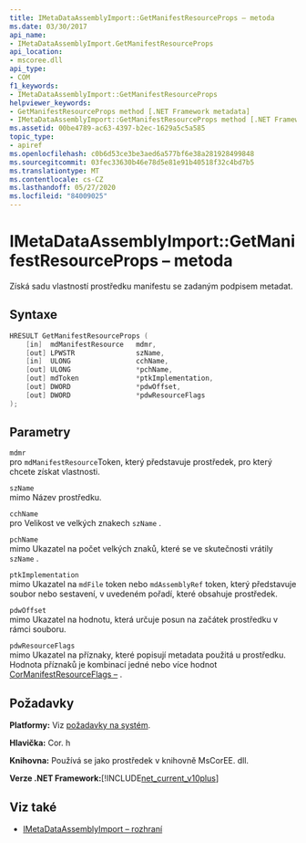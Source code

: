 ```yaml
---
title: IMetaDataAssemblyImport::GetManifestResourceProps – metoda
ms.date: 03/30/2017
api_name:
- IMetaDataAssemblyImport.GetManifestResourceProps
api_location:
- mscoree.dll
api_type:
- COM
f1_keywords:
- IMetaDataAssemblyImport::GetManifestResourceProps
helpviewer_keywords:
- GetManifestResourceProps method [.NET Framework metadata]
- IMetaDataAssemblyImport::GetManifestResourceProps method [.NET Framework metadata]
ms.assetid: 00be4789-ac63-4397-b2ec-1629a5c5a585
topic_type:
- apiref
ms.openlocfilehash: c0b6d53ce3be3aed6a577bf6e38a281928499848
ms.sourcegitcommit: 03fec33630b46e78d5e81e91b40518f32c4bd7b5
ms.translationtype: MT
ms.contentlocale: cs-CZ
ms.lasthandoff: 05/27/2020
ms.locfileid: "84009025"
---
```

# <a name="imetadataassemblyimportgetmanifestresourceprops-method"></a>IMetaDataAssemblyImport::GetManifestResourceProps – metoda
Získá sadu vlastností prostředku manifestu se zadaným podpisem metadat.  
  
## <a name="syntax"></a>Syntaxe  
  
```cpp  
HRESULT GetManifestResourceProps (  
    [in]  mdManifestResource   mdmr,
    [out] LPWSTR               szName,
    [in]  ULONG                cchName,
    [out] ULONG                *pchName,
    [out] mdToken              *ptkImplementation,
    [out] DWORD                *pdwOffset,
    [out] DWORD                *pdwResourceFlags  
);  
```  
  
## <a name="parameters"></a>Parametry  
 `mdmr`  
 pro `mdManifestResource`Token, který představuje prostředek, pro který chcete získat vlastnosti.  
  
 `szName`  
 mimo Název prostředku.  
  
 `cchName`  
 pro Velikost ve velkých znakech `szName` .  
  
 `pchName`  
 mimo Ukazatel na počet velkých znaků, které se ve skutečnosti vrátily `szName` .  
  
 `ptkImplementation`  
 mimo Ukazatel na `mdFile` token nebo `mdAssemblyRef` token, který představuje soubor nebo sestavení, v uvedeném pořadí, které obsahuje prostředek.  
  
 `pdwOffset`  
 mimo Ukazatel na hodnotu, která určuje posun na začátek prostředku v rámci souboru.  
  
 `pdwResourceFlags`  
 mimo Ukazatel na příznaky, které popisují metadata použitá u prostředku. Hodnota příznaků je kombinací jedné nebo více hodnot [CorManifestResourceFlags –](cormanifestresourceflags-enumeration.md) .  
  
## <a name="requirements"></a>Požadavky  
 **Platformy:** Viz [požadavky na systém](../../get-started/system-requirements.md).  
  
 **Hlavička:** Cor. h  
  
 **Knihovna:** Používá se jako prostředek v knihovně MsCorEE. dll.  
  
 **Verze .NET Framework:**[!INCLUDE[net_current_v10plus](../../../../includes/net-current-v10plus-md.md)]  
  
## <a name="see-also"></a>Viz také

- [IMetaDataAssemblyImport – rozhraní](imetadataassemblyimport-interface.md)
